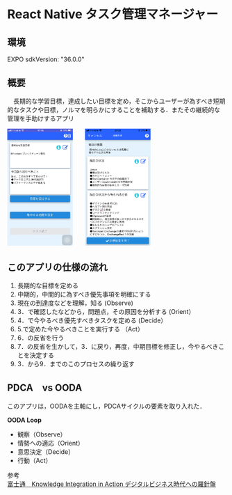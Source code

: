 # React Native タスク管理マネージャー

## 環境
EXPO  sdkVersion: "36.0.0"

## 概要  
　長期的な学習目標，達成したい目標を定め，そこからユーザーが為すべき短期的なタスクや目標，ノルマを明らかにすることを補助する．またその継続的な管理を手助けするアプリ 

<img src="images/139F9121-FD65-49EC-BBB5-3C010657A158.jpeg" height="30%" width="30%">　　<img src="images/IMG_0093.PNG" height="30%" width="30%">

## このアプリの仕様の流れ  
 1. 長期的な目標を定める  
 2. 中期的，中間的に為すべき優先事項を明確にする  
 3. 現在の到達度などを理解，知る  (Observe)  
 4. 3．で確認したなどから，問題点，その原因を分析する (Orient）  
 5. 4．で今やるべき優先すべきタスクを定める  (Decide） 
 6. 5.で定めた今やるべきことを実行する （Act）  
 7. 6．の反省を行う  
 8. 7．の反省を生かして，3．に戻り，再度，中期目標を修正し，今やるべきことを決定する  
 9. 3．から9．までのこのプロセスの繰り返す  
  

## PDCA　vs OODA  
  このアプリは，OODAを主軸にし，PDCAサイクルの要素を取り入れた．

**OODA Loop**  
 - 観察（Observe）  
 - 情勢への適応（Orient）  
 - 意思決定（Decide）  
 - 行動（Act） 
 
参考  
[富士通　Knowledge Integration in Action デジタルビジネス時代への羅針盤](https://www.google.com/url?sa=t&rct=j&q=&esrc=s&source=web&cd=9&cad=rja&uact=8&ved=2ahUKEwiOv_6HrpDpAhXMA4gKHVW2BM0QFjAIegQIChAB&url=https%3A%2F%2Fwww.fujitsu.com%2Fjp%2Fdocuments%2Fservices%2Fknowledge-integration%2Fknowledge_integration_mook.pdf&usg=AOvVaw0nWP_fIoP--J8_st457P1l)

